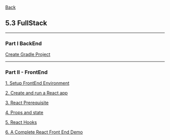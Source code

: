 [Back](../../README.md)

## 5.3 FullStack

<hr>

### Part I BackEnd

[Create Gradle Project](CreateGradleProject.md)

<hr>

### Part II - FrontEnd 

[1. Setup FrontEnd Environment](1_SetupFrontEndEnv.md)

[2. Create and run a React app](2_CreateReactApp.md)

[3. React Prerequisite](3_ReactPrerequisite.md)

[4. Props and state](4_PropsAndState.md)

[5. React Hooks](5_Hooks.md)

[6. A Complete React Front End Demo](6_CompleteFrontEnd.md)


